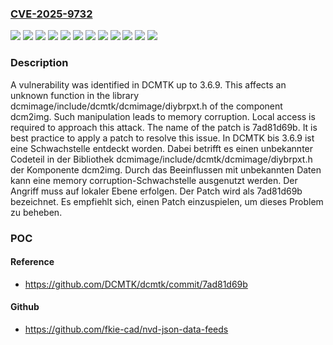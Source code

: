 ### [CVE-2025-9732](https://cve.mitre.org/cgi-bin/cvename.cgi?name=CVE-2025-9732)
![](https://img.shields.io/static/v1?label=Product&message=DCMTK&color=blue)
![](https://img.shields.io/static/v1?label=Version&message=3.6.0%20&color=brightgreen)
![](https://img.shields.io/static/v1?label=Version&message=3.6.1%20&color=brightgreen)
![](https://img.shields.io/static/v1?label=Version&message=3.6.2%20&color=brightgreen)
![](https://img.shields.io/static/v1?label=Version&message=3.6.3%20&color=brightgreen)
![](https://img.shields.io/static/v1?label=Version&message=3.6.4%20&color=brightgreen)
![](https://img.shields.io/static/v1?label=Version&message=3.6.5%20&color=brightgreen)
![](https://img.shields.io/static/v1?label=Version&message=3.6.6%20&color=brightgreen)
![](https://img.shields.io/static/v1?label=Version&message=3.6.7%20&color=brightgreen)
![](https://img.shields.io/static/v1?label=Version&message=3.6.8%20&color=brightgreen)
![](https://img.shields.io/static/v1?label=Version&message=3.6.9%20&color=brightgreen)
![](https://img.shields.io/static/v1?label=Vulnerability&message=Memory%20Corruption&color=brightgreen)

### Description

A vulnerability was identified in DCMTK up to 3.6.9. This affects an unknown function in the library dcmimage/include/dcmtk/dcmimage/diybrpxt.h of the component dcm2img. Such manipulation leads to memory corruption. Local access is required to approach this attack. The name of the patch is 7ad81d69b. It is best practice to apply a patch to resolve this issue.
In DCMTK bis 3.6.9 ist eine Schwachstelle entdeckt worden. Dabei betrifft es einen unbekannter Codeteil in der Bibliothek dcmimage/include/dcmtk/dcmimage/diybrpxt.h der Komponente dcm2img. Durch das Beeinflussen mit unbekannten Daten kann eine memory corruption-Schwachstelle ausgenutzt werden. Der Angriff muss auf lokaler Ebene erfolgen. Der Patch wird als 7ad81d69b bezeichnet. Es empfiehlt sich, einen Patch einzuspielen, um dieses Problem zu beheben.

### POC

#### Reference
- https://github.com/DCMTK/dcmtk/commit/7ad81d69b

#### Github
- https://github.com/fkie-cad/nvd-json-data-feeds

